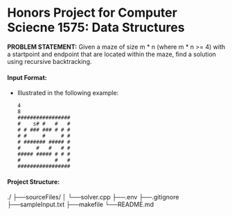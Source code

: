 # Honors Project for Computer Sciecne 1575: Data Structures
**PROBLEM STATEMENT:** Given a maze of size m * n (where m * n >= 4) with a startpoint and endpoint that are located within the maze, find a solution using recursive backtracking.

#### Input Format:
- Illustrated in the following example:
	```
	4
	8
	#################
	#    s# #   #   #
	# # ### ### # # #
	# #     #     # #
	# ####### ##### #
	#     #   #   # #
	##### ##### # # #
	#           #   #
	#################
	```

#### Project Structure:
./
├──sourceFiles/
│  └──solver.cpp
├──.env
├──.gitignore
├──sampleInput.txt
├──makefile
└──README.md
